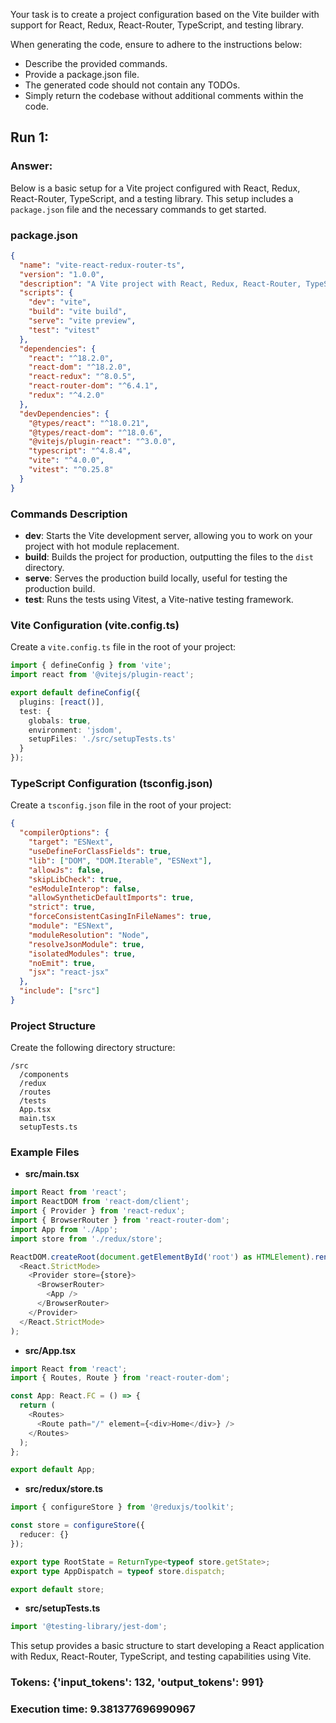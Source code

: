 Your task is to create a project configuration based on the Vite builder with support for React, Redux, React-Router, TypeScript, and testing library.

When generating the code, ensure to adhere to the instructions below:
- Describe the provided commands.
- Provide a package.json file.
- The generated code should not contain any TODOs.
- Simply return the codebase without additional comments within the code.

## Run 1:
### Answer:
Below is a basic setup for a Vite project configured with React, Redux, React-Router, TypeScript, and a testing library. This setup includes a `package.json` file and the necessary commands to get started.

### package.json

```json
{
  "name": "vite-react-redux-router-ts",
  "version": "1.0.0",
  "description": "A Vite project with React, Redux, React-Router, TypeScript, and testing library support.",
  "scripts": {
    "dev": "vite",
    "build": "vite build",
    "serve": "vite preview",
    "test": "vitest"
  },
  "dependencies": {
    "react": "^18.2.0",
    "react-dom": "^18.2.0",
    "react-redux": "^8.0.5",
    "react-router-dom": "^6.4.1",
    "redux": "^4.2.0"
  },
  "devDependencies": {
    "@types/react": "^18.0.21",
    "@types/react-dom": "^18.0.6",
    "@vitejs/plugin-react": "^3.0.0",
    "typescript": "^4.8.4",
    "vite": "^4.0.0",
    "vitest": "^0.25.8"
  }
}
```

### Commands Description

- **dev**: Starts the Vite development server, allowing you to work on your project with hot module replacement.
- **build**: Builds the project for production, outputting the files to the `dist` directory.
- **serve**: Serves the production build locally, useful for testing the production build.
- **test**: Runs the tests using Vitest, a Vite-native testing framework.

### Vite Configuration (vite.config.ts)

Create a `vite.config.ts` file in the root of your project:

```typescript
import { defineConfig } from 'vite';
import react from '@vitejs/plugin-react';

export default defineConfig({
  plugins: [react()],
  test: {
    globals: true,
    environment: 'jsdom',
    setupFiles: './src/setupTests.ts'
  }
});
```

### TypeScript Configuration (tsconfig.json)

Create a `tsconfig.json` file in the root of your project:

```json
{
  "compilerOptions": {
    "target": "ESNext",
    "useDefineForClassFields": true,
    "lib": ["DOM", "DOM.Iterable", "ESNext"],
    "allowJs": false,
    "skipLibCheck": true,
    "esModuleInterop": false,
    "allowSyntheticDefaultImports": true,
    "strict": true,
    "forceConsistentCasingInFileNames": true,
    "module": "ESNext",
    "moduleResolution": "Node",
    "resolveJsonModule": true,
    "isolatedModules": true,
    "noEmit": true,
    "jsx": "react-jsx"
  },
  "include": ["src"]
}
```

### Project Structure

Create the following directory structure:

```
/src
  /components
  /redux
  /routes
  /tests
  App.tsx
  main.tsx
  setupTests.ts
```

### Example Files

- **src/main.tsx**

```typescript
import React from 'react';
import ReactDOM from 'react-dom/client';
import { Provider } from 'react-redux';
import { BrowserRouter } from 'react-router-dom';
import App from './App';
import store from './redux/store';

ReactDOM.createRoot(document.getElementById('root') as HTMLElement).render(
  <React.StrictMode>
    <Provider store={store}>
      <BrowserRouter>
        <App />
      </BrowserRouter>
    </Provider>
  </React.StrictMode>
);
```

- **src/App.tsx**

```typescript
import React from 'react';
import { Routes, Route } from 'react-router-dom';

const App: React.FC = () => {
  return (
    <Routes>
      <Route path="/" element={<div>Home</div>} />
    </Routes>
  );
};

export default App;
```

- **src/redux/store.ts**

```typescript
import { configureStore } from '@reduxjs/toolkit';

const store = configureStore({
  reducer: {}
});

export type RootState = ReturnType<typeof store.getState>;
export type AppDispatch = typeof store.dispatch;

export default store;
```

- **src/setupTests.ts**

```typescript
import '@testing-library/jest-dom';
```

This setup provides a basic structure to start developing a React application with Redux, React-Router, TypeScript, and testing capabilities using Vite.

### Tokens: {'input_tokens': 132, 'output_tokens': 991}
### Execution time: 9.381377696990967
